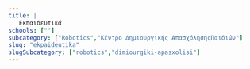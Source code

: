 ```yaml
---
title: |
   Εκπαιδευτικά
schools: [""]
subcategory: ["Robotics","Κέντρο Δημιουργικής ΑπασχόλησηςΠαιδιών"]
slug: "ekpaideutika"
slugSubcategory: ["robotics","dimiourgiki-apasxolisi"]
---
```




